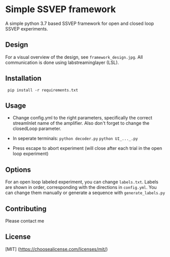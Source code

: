 # Simple SSVEP framework

A simple python 3.7 based SSVEP framework for open and closed loop SSVEP experiments.

## Design
For a visual overview of the design, see ```framework_design.jpg```.
All communication is done using labstreaminglayer (LSL). 

## Installation
``` pip install -r requirements.txt```

## Usage
- Change config.yml to the right parameters, specifically the correct streamInlet name of the amplifier. Also don't forget to change the closedLoop parameter.

- In seperate terminals:
```python decoder.py```
```python UI_..._.py```

- Press escape to abort experiment (will close after each trial in the open loop experiment)

## Options
For an open loop labeled experiment, you can change ```labels.txt```. Labels are shown in order, corresponding with the directions in ```config.yml```. You can change them manually or generate a sequence with ```generate_labels.py```

## Contributing
Please contact me

## License
[MIT] (https://choosealicense.com/licenses/mit/)
